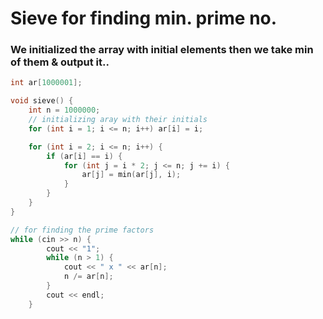 # Sieve for finding min. prime no.

### We initialized the array with initial elements then we take min of them & output it..

``` c++
int ar[1000001];

void sieve() {
	int n = 1000000;
	// initializing aray with their initials
	for (int i = 1; i <= n; i++) ar[i] = i;

	for (int i = 2; i <= n; i++) {
		if (ar[i] == i) {
			for (int j = i * 2; j <= n; j += i) {
				ar[j] = min(ar[j], i);
			}
		}
	}
}

// for finding the prime factors
while (cin >> n) {
		cout << "1";
		while (n > 1) {
			cout << " x " << ar[n];
			n /= ar[n];
		}
		cout << endl;
	}
```